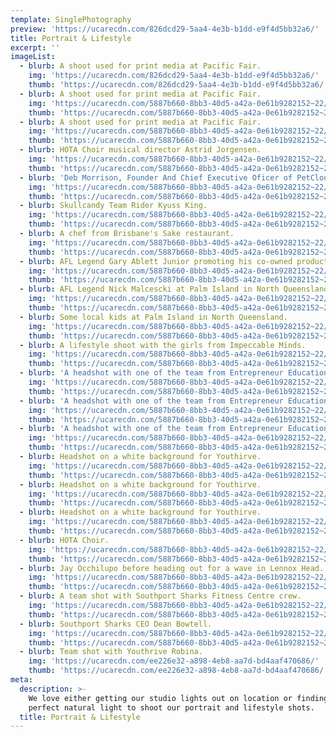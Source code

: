 ```yaml
---
template: SinglePhotography
preview: 'https://ucarecdn.com/826dcd29-5aa4-4e3b-b1dd-e9f4d5bb32a6/'
title: Portrait & Lifestyle
excerpt: ''
imageList:
  - blurb: A shoot used for print media at Pacific Fair.
    img: 'https://ucarecdn.com/826dcd29-5aa4-4e3b-b1dd-e9f4d5bb32a6/'
    thumb: 'https://ucarecdn.com/826dcd29-5aa4-4e3b-b1dd-e9f4d5bb32a6/'
  - blurb: A shoot used for print media at Pacific Fair.
    img: 'https://ucarecdn.com/5887b660-8bb3-40d5-a42a-0e61b9282152~22/nth/7/'
    thumb: 'https://ucarecdn.com/5887b660-8bb3-40d5-a42a-0e61b9282152~22/nth/7/'
  - blurb: A shoot used for print media at Pacific Fair.
    img: 'https://ucarecdn.com/5887b660-8bb3-40d5-a42a-0e61b9282152~22/nth/6/'
    thumb: 'https://ucarecdn.com/5887b660-8bb3-40d5-a42a-0e61b9282152~22/nth/6/'
  - blurb: HOTA Choir musical director Astrid Jorgensen.
    img: 'https://ucarecdn.com/5887b660-8bb3-40d5-a42a-0e61b9282152~22/nth/1/'
    thumb: 'https://ucarecdn.com/5887b660-8bb3-40d5-a42a-0e61b9282152~22/nth/1/'
  - blurb: 'Deb Morrison, Founder And Chief Executive Oficer of PetCloud.'
    img: 'https://ucarecdn.com/5887b660-8bb3-40d5-a42a-0e61b9282152~22/nth/2/'
    thumb: 'https://ucarecdn.com/5887b660-8bb3-40d5-a42a-0e61b9282152~22/nth/2/'
  - blurb: Skullcandy Team Rider Kyuss King.
    img: 'https://ucarecdn.com/5887b660-8bb3-40d5-a42a-0e61b9282152~22/nth/3/'
    thumb: 'https://ucarecdn.com/5887b660-8bb3-40d5-a42a-0e61b9282152~22/nth/3/'
  - blurb: A chef from Brisbane's Sake restaurant.
    img: 'https://ucarecdn.com/5887b660-8bb3-40d5-a42a-0e61b9282152~22/nth/4/'
    thumb: 'https://ucarecdn.com/5887b660-8bb3-40d5-a42a-0e61b9282152~22/nth/4/'
  - blurb: AFL Legend Gary Ablett Junior promoting his co-owned product Post High.
    img: 'https://ucarecdn.com/5887b660-8bb3-40d5-a42a-0e61b9282152~22/nth/8/'
    thumb: 'https://ucarecdn.com/5887b660-8bb3-40d5-a42a-0e61b9282152~22/nth/8/'
  - blurb: AFL Legend Nick Malcescki at Palm Island in North Queensland.
    img: 'https://ucarecdn.com/5887b660-8bb3-40d5-a42a-0e61b9282152~22/nth/9/'
    thumb: 'https://ucarecdn.com/5887b660-8bb3-40d5-a42a-0e61b9282152~22/nth/9/'
  - blurb: Some local kids at Palm Island in North Queensland.
    img: 'https://ucarecdn.com/5887b660-8bb3-40d5-a42a-0e61b9282152~22/nth/10/'
    thumb: 'https://ucarecdn.com/5887b660-8bb3-40d5-a42a-0e61b9282152~22/nth/10/'
  - blurb: A lifestyle shoot with the girls from Impeccable Minds.
    img: 'https://ucarecdn.com/5887b660-8bb3-40d5-a42a-0e61b9282152~22/nth/0/'
    thumb: 'https://ucarecdn.com/5887b660-8bb3-40d5-a42a-0e61b9282152~22/nth/0/'
  - blurb: 'A headshot with one of the team from Entrepreneur Education. '
    img: 'https://ucarecdn.com/5887b660-8bb3-40d5-a42a-0e61b9282152~22/nth/5/'
    thumb: 'https://ucarecdn.com/5887b660-8bb3-40d5-a42a-0e61b9282152~22/nth/5/'
  - blurb: 'A headshot with one of the team from Entrepreneur Education. '
    img: 'https://ucarecdn.com/5887b660-8bb3-40d5-a42a-0e61b9282152~22/nth/11/'
    thumb: 'https://ucarecdn.com/5887b660-8bb3-40d5-a42a-0e61b9282152~22/nth/11/'
  - blurb: 'A headshot with one of the team from Entrepreneur Education. '
    img: 'https://ucarecdn.com/5887b660-8bb3-40d5-a42a-0e61b9282152~22/nth/16/'
    thumb: 'https://ucarecdn.com/5887b660-8bb3-40d5-a42a-0e61b9282152~22/nth/16/'
  - blurb: Headshot on a white background for Youthirve.
    img: 'https://ucarecdn.com/5887b660-8bb3-40d5-a42a-0e61b9282152~22/nth/12/'
    thumb: 'https://ucarecdn.com/5887b660-8bb3-40d5-a42a-0e61b9282152~22/nth/12/'
  - blurb: Headshot on a white background for Youthirve.
    img: 'https://ucarecdn.com/5887b660-8bb3-40d5-a42a-0e61b9282152~22/nth/13/'
    thumb: 'https://ucarecdn.com/5887b660-8bb3-40d5-a42a-0e61b9282152~22/nth/13/'
  - blurb: Headshot on a white background for Youthirve.
    img: 'https://ucarecdn.com/5887b660-8bb3-40d5-a42a-0e61b9282152~22/nth/20/'
    thumb: 'https://ucarecdn.com/5887b660-8bb3-40d5-a42a-0e61b9282152~22/nth/20/'
  - blurb: HOTA Choir.
    img: 'https://ucarecdn.com/5887b660-8bb3-40d5-a42a-0e61b9282152~22/nth/14/'
    thumb: 'https://ucarecdn.com/5887b660-8bb3-40d5-a42a-0e61b9282152~22/nth/14/'
  - blurb: Jay Occhilupo before heading out for a wave in Lennox Head.
    img: 'https://ucarecdn.com/5887b660-8bb3-40d5-a42a-0e61b9282152~22/nth/17/'
    thumb: 'https://ucarecdn.com/5887b660-8bb3-40d5-a42a-0e61b9282152~22/nth/17/'
  - blurb: A team shot with Southport Sharks Fitness Centre crew.
    img: 'https://ucarecdn.com/5887b660-8bb3-40d5-a42a-0e61b9282152~22/nth/18/'
    thumb: 'https://ucarecdn.com/5887b660-8bb3-40d5-a42a-0e61b9282152~22/nth/18/'
  - blurb: Southport Sharks CEO Dean Bowtell.
    img: 'https://ucarecdn.com/5887b660-8bb3-40d5-a42a-0e61b9282152~22/nth/21/'
    thumb: 'https://ucarecdn.com/5887b660-8bb3-40d5-a42a-0e61b9282152~22/nth/21/'
  - blurb: Team shot with Youthrive Robina.
    img: 'https://ucarecdn.com/ee226e32-a898-4eb8-aa7d-bd4aaf470686/'
    thumb: 'https://ucarecdn.com/ee226e32-a898-4eb8-aa7d-bd4aaf470686/'
meta:
  description: >-
    We love either getting our studio lights out on location or finding the
    perfect natural light to shoot our portrait and lifestyle shots.
  title: Portrait & Lifestyle
---
```

